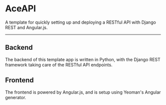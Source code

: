 AceAPI
===================

A template for quickly setting up and deploying a RESTful API with Django REST and Angular.js.

----------

Backend
-------------

The backend of this template app is written in Python, with the Django REST framework taking care of the RESTful API endpoints.


Frontend
-------------

The frontend is powered by Angular.js, and is setup using Yeoman's Angular generator.
